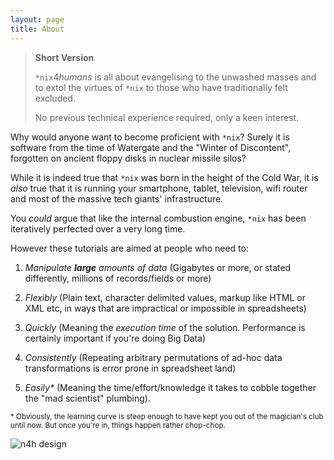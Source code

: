 ```yaml
---
layout: page
title: About
---
```


> **Short Version**
>
> `*nix`4*humans* is all about evangelising to the unwashed masses and to extol the virtues of `*nix` to those who have traditionally felt excluded.
> 
> No previous technical experience required, only a keen interest.

Why would anyone want to become proficient with `*nix`? Surely it is software from the time of Watergate and the "Winter of Discontent", forgotten on ancient floppy disks in nuclear missile silos?

While it is indeed true that `*nix` was born in the height of the Cold War, it is *also* true that it is running your smartphone, tablet, television, wifi router and most of the massive tech giants' infrastructure.

You *could* argue that like the internal combustion engine, `*nix` has been iteratively perfected over a very long time.

However these tutorials are aimed at people who need to:

1. *Manipulate **large** amounts of data* (Gigabytes or more, or stated differently, millions of records/fields or more)

2. *Flexibly* (Plain text, character delimited values, markup like HTML or XML etc, in ways that are impractical or impossible in spreadsheets)

3. *Quickly* (Meaning the *execution time* of the solution. Performance is certainly important if you're doing Big Data)

4. *Consistently* (Repeating arbitrary permutations of ad-hoc data transformations is error prone in spreadsheet land)

5. *Easily\** (Meaning the time/effort/knowledge it takes to cobble together the "mad scientist" plumbing).

<small>\* Obviously, the learning curve is steep enough to have kept you out of the magician's club until now. But once you're in, things happen rather chop-chop.</small>

![n4h design](/n4h/assets/n4h_design.svg)